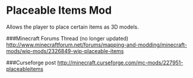 # Placeable Items Mod
Allows the player to place certain items as 3D models.

###Minecraft Forums Thread (no longer updated)
http://www.minecraftforum.net/forums/mapping-and-modding/minecraft-mods/wip-mods/2326849-wip-placeable-items

###Curseforge post
http://minecraft.curseforge.com/mc-mods/227951-placeableitems

